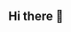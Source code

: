 ## Hi there 👋

<!--
**Omowonuola-Akintola/Omowonuola-akintola** is a ✨ _special_ ✨ repository because its `README.md` (this file) appears on your GitHub profile.

👋 Hi, I’m @omowonuola-akintola. You can call me O-LA
👀 I’m interested in remote sensing application for disaster monitoring and energy, AI, and open source contribution
🌱 I’m currently exploring ML and AI specifically for SAR application
👯 I’m looking to collaborate on interesting projects 
📫 You can reach me via email: wola.akintola@gmail.com


